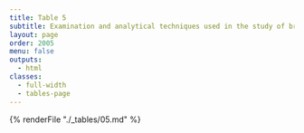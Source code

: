 ```yaml
---
title: Table 5
subtitle: Examination and analytical techniques used in the study of bronze sculpture, sorted by process steps
layout: page
order: 2005
menu: false
outputs:
  - html
classes: 
  - full-width 
  - tables-page
---
```


{% renderFile "./_tables/05.md" %}